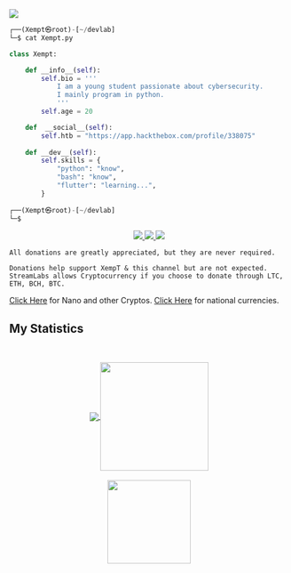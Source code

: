 <a href="https://github.com/Xzempts">
  <img src="https://user-images.githubusercontent.com/121351790/210268354-c73c30aa-f23d-4482-965c-b2ba578eb6f1.jpeg">
</a>

```python
┌──(Xempt㉿root)-[~/devlab]
└─$ cat Xempt.py

class Xempt:

    def __info__(self):
        self.bio = '''
            I am a young student passionate about cybersecurity.
            I mainly program in python.
            '''
        self.age = 20

    def  __social__(self):
        self.htb = "https://app.hackthebox.com/profile/338075"
    
    def __dev__(self):
        self.skills = {
            "python": "know",
            "bash": "know",
            "flutter": "learning...",
        }
        
┌──(Xempt㉿root)-[~/devlab]
└─$
```
<p align="center">
 <a href="https://github.com/Xzempts">
   <img src="https://user-images.githubusercontent.com/121351790/210268372-f0e30fc8-140c-433e-b94a-c0e48e9d5326.png">
 </a>
<a href="https://github.com/Xzempts">
  <img src="https://user-images.githubusercontent.com/121351790/210268382-9f5750a7-a58b-4550-8bb9-1fa5ffcdfd6c.png";>
</a>
<a href="https://streamelements.com/xzmpt/tip">
  <img src="https://user-images.githubusercontent.com/121351790/210268394-bab71e6f-0024-4025-86e4-5a7027a067f6.png">
</a>


```
All donations are greatly appreciated, but they are never required.

Donations help support XempT & this channel but are not expected. StreamLabs allows Cryptocurrency if you choose to donate through LTC, ETH, BCH, BTC.
```
[Click Here](https://1upcoin.com/donate/xzmpt) for Nano and other Cryptos.
[Click Here](https://streamelements.com/xzmpt/tip) for national currencies.


## My Statistics

<br/>
<p align="center">

<a href="https://github.com/Xzempts">
  <img align="center" src="https://github-readme-stats.vercel.app/api?username=Xzempts&show_icons=true&theme=default" />
</a>
<a href="https://github.com/Xzempts">
  <img align="center" src="https://github-readme-stats.vercel.app/api/top-langs/?username=Xzempts&layout=compact" height="195" />
</a>
</br>
</br>
<a href="https://github.com/Xzempts">
  <img src="https://user-images.githubusercontent.com/121351790/210269065-27ea7af5-8080-4202-8819-ebd2dbee9da3.gif" width="150">
</a>
